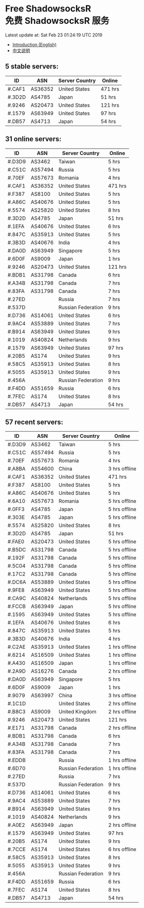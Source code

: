 # Free ShadowsocksR<br>免费 ShadowsocksR 服务

Latest update at: Sat Feb 23 01:24:19 UTC 2019

- [Introduction (English)](https://vision-network.readthedocs.io/en/latest/autossr/autossr.html)
- [中文说明](https://vision-network.readthedocs.io/zh_CN/latest/autossr/autossr.html)


## 5 stable servers:

| ID | ASN | Server Country | Online |
| ------ | ------ | ------ | ------ |
| #.CAF1 | AS36352 | United States | 471 hrs |
| #.3D2D | AS4785 | Japan | 51 hrs |
| #.9246 | AS20473 | United States | 121 hrs |
| #.1579 | AS63949 | United States | 97 hrs |
| #.DB57 | AS4713 | Japan | 54 hrs |

## 31 online servers:

| ID | ASN | Server Country | Online |
| ------ | ------ | ------ | ------ |
| #.D3D9 | AS3462 | Taiwan | 5 hrs |
| #.C51C | AS57494 | Russia | 5 hrs |
| #.70EF | AS57673 | Romania | 4 hrs |
| #.CAF1 | AS36352 | United States | 471 hrs |
| #.F387 | AS8100 | United States | 5 hrs |
| #.A86C | AS40676 | United States | 5 hrs |
| #.5574 | AS25820 | United States | 8 hrs |
| #.3D2D | AS4785 | Japan | 51 hrs |
| #.1EFA | AS40676 | United States | 6 hrs |
| #.847C | AS35913 | United States | 5 hrs |
| #.3B3D | AS40676 | India | 4 hrs |
| #.DA0D | AS63949 | Singapore | 5 hrs |
| #.6D0F | AS9009 | Japan | 1 hrs |
| #.9246 | AS20473 | United States | 121 hrs |
| #.BDB1 | AS31798 | Canada | 6 hrs |
| #.A34B | AS31798 | Canada | 7 hrs |
| #.83FA | AS31798 | Canada | 7 hrs |
| #.27ED |  | Russia | 7 hrs |
| #.537D |  | Russian Federation | 9 hrs |
| #.D736 | AS14061 | United States | 6 hrs |
| #.9AC4 | AS53889 | United States | 7 hrs |
| #.B914 | AS63949 | United States | 9 hrs |
| #.1019 | AS40824 | Netherlands | 9 hrs |
| #.1579 | AS63949 | United States | 97 hrs |
| #.20B5 | AS174 | United States | 9 hrs |
| #.58C5 | AS35913 | United States | 8 hrs |
| #.5055 | AS35913 | United States | 9 hrs |
| #.456A |  | Russian Federation | 9 hrs |
| #.F4DD | AS51659 | Russia | 6 hrs |
| #.7FEC | AS174 | United States | 8 hrs |
| #.DB57 | AS4713 | Japan | 54 hrs |

## 57 recent servers:

| ID | ASN | Server Country | Online |
| ------ | ------ | ------ | ------ |
| #.D3D9 | AS3462 | Taiwan | 5 hrs |
| #.C51C | AS57494 | Russia | 5 hrs |
| #.70EF | AS57673 | Romania | 4 hrs |
| #.A8BA | AS54600 | China | 3 hrs offline |
| #.CAF1 | AS36352 | United States | 471 hrs |
| #.F387 | AS8100 | United States | 5 hrs |
| #.A86C | AS40676 | United States | 5 hrs |
| #.6A10 | AS57673 | Romania | 5 hrs offline |
| #.0FF3 | AS4785 | Japan | 5 hrs offline |
| #.303E | AS4785 | Japan | 5 hrs offline |
| #.5574 | AS25820 | United States | 8 hrs |
| #.3D2D | AS4785 | Japan | 51 hrs |
| #.FAE0 | AS20473 | United States | 5 hrs offline |
| #.B5DC | AS31798 | Canada | 5 hrs offline |
| #.192F | AS31798 | Canada | 5 hrs offline |
| #.5C04 | AS31798 | Canada | 5 hrs offline |
| #.17C2 | AS31798 | Canada | 5 hrs offline |
| #.DC6A | AS53889 | United States | 5 hrs offline |
| #.9FE8 | AS63949 | United States | 5 hrs offline |
| #.CA9C | AS40824 | Netherlands | 5 hrs offline |
| #.FCCB | AS63949 | Japan | 5 hrs offline |
| #.1595 | AS63949 | United States | 5 hrs offline |
| #.1EFA | AS40676 | United States | 6 hrs |
| #.847C | AS35913 | United States | 5 hrs |
| #.3B3D | AS40676 | India | 4 hrs |
| #.C2AE | AS35913 | United States | 1 hrs offline |
| #.6214 | AS16509 | United States | 1 hrs offline |
| #.A430 | AS16509 | Japan | 1 hrs offline |
| #.2A9D | AS16276 | Canada | 2 hrs offline |
| #.DA0D | AS63949 | Singapore | 5 hrs |
| #.6D0F | AS9009 | Japan | 1 hrs |
| #.9079 | AS63997 | China | 3 hrs offline |
| #.1C1D |  | United States | 2 hrs offline |
| #.B8C3 | AS9009 | United Kingdom | 2 hrs offline |
| #.9246 | AS20473 | United States | 121 hrs |
| #.E171 | AS31798 | Canada | 2 hrs offline |
| #.BDB1 | AS31798 | Canada | 6 hrs |
| #.A34B | AS31798 | Canada | 7 hrs |
| #.83FA | AS31798 | Canada | 7 hrs |
| #.EDDB |  | Russia | 1 hrs offline |
| #.6D70 |  | Russian Federation | 1 hrs offline |
| #.27ED |  | Russia | 7 hrs |
| #.537D |  | Russian Federation | 9 hrs |
| #.D736 | AS14061 | United States | 6 hrs |
| #.9AC4 | AS53889 | United States | 7 hrs |
| #.B914 | AS63949 | United States | 9 hrs |
| #.1019 | AS40824 | Netherlands | 9 hrs |
| #.A0E2 | AS63949 | Japan | 2 hrs offline |
| #.1579 | AS63949 | United States | 97 hrs |
| #.20B5 | AS174 | United States | 9 hrs |
| #.7CCE | AS174 | United States | 6 hrs offline |
| #.58C5 | AS35913 | United States | 8 hrs |
| #.5055 | AS35913 | United States | 9 hrs |
| #.456A |  | Russian Federation | 9 hrs |
| #.F4DD | AS51659 | Russia | 6 hrs |
| #.7FEC | AS174 | United States | 8 hrs |
| #.DB57 | AS4713 | Japan | 54 hrs |


